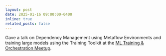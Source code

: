 ```yaml
---
layout: post
date: 2025-01-16 09:00:00-0400
inline: true
related_posts: false
---
```


Gave a talk on Dependency Management using Metaflow Environments and
training large models using the Training Toolkit at
the [ML Training & Orchestration Meetup](https://mltrainingorchestrationmeetup.splashthat.com/).

